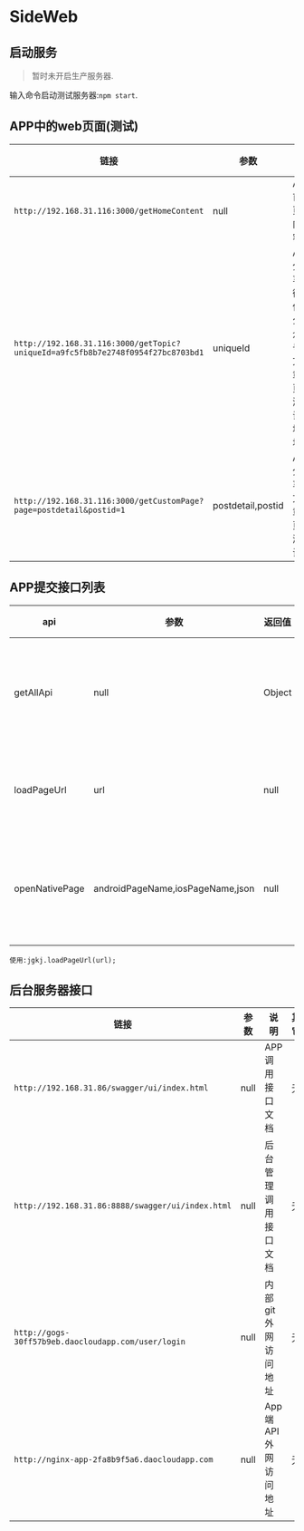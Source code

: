 # SideWeb

## 启动服务

> 暂时未开启生产服务器.

输入命令启动测试服务器:`npm start`.

## APP中的web页面(测试)

| 链接 | 参数 | 说明 | 其它 |
| ---- | ---- | ----| ---- |
| `http://192.168.31.116:3000/getHomeContent` | null | APP首页内容 | 无 |
| `http://192.168.31.116:3000/getTopic?uniqueId=a9fc5fb8b7e2748f0954f27bc8703bd1` | uniqueId | APP分享微信公众号文章页测试地址 | uniqueId是公众号文章id |
| `http://192.168.31.116:3000/getCustomPage?page=postdetail&postid=1` | postdetail,postid | APP分享文章页测试 | postdetail:页面名;postid:文章id |

## APP提交接口列表

| api | 参数 | 返回值 | 说明 |
| ---- | ---- | ----| ---- |
| getAllApi | null | Object | 获取所有的可用api. |
| loadPageUrl | url | null | 打开一个网页 |
| openNativePage | androidPageName,iosPageName,json | null | 打开一个原生页面 |

`使用:jgkj.loadPageUrl(url);`

## 后台服务器接口

| 链接 | 参数 | 说明 | 其它 |
| ---- | ---- | ----| ---- |
| `http://192.168.31.86/swagger/ui/index.html` | null | APP调用接口文档 | 无 |
| `http://192.168.31.86:8888/swagger/ui/index.html` | null | 后台管理调用接口文档 | 无 |
| `http://gogs-30ff57b9eb.daocloudapp.com/user/login` | null | 内部git外网访问地址 | 无 |
| `http://nginx-app-2fa8b9f5a6.daocloudapp.com` | null | App端API外网访问地址 | 无 |